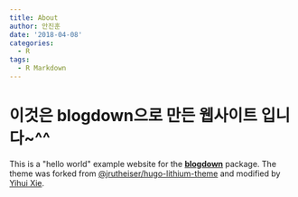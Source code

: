 ```yaml
---
title: About
author: 안진훈
date: '2018-04-08'
categories:
  - R
tags:
  - R Markdown
---
```


# 이것은 blogdown으로 만든 웹사이트 입니다~^^

This is a "hello world" example website for the [**blogdown**](https://github.com/rstudio/blogdown) package. The theme was forked from [@jrutheiser/hugo-lithium-theme](https://github.com/jrutheiser/hugo-lithium-theme) and modified by [Yihui Xie](https://github.com/yihui/hugo-lithium-theme).
